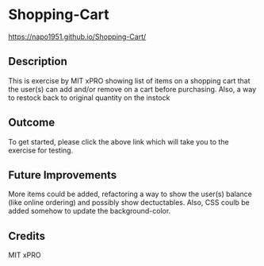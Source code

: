 # Shopping-Cart
https://napo1951.github.io/Shopping-Cart/
<h2>Description</h2>
<p>This is exercise by MIT xPRO showing list of items on a shopping cart that the user(s) can add and/or remove on a cart before purchasing. Also, a way to restock back to original quantity on the instock</p>
<h2>Outcome</h2>
<p>To get started, please click the above link which will take you to the exercise for testing.</p>
<h2> Future Improvements</h2>
<p>More items could be added, refactoring a way to show the user(s) balance (like online ordering) and possibly show dectuctables. Also, CSS coulb be added somehow to update the background-color.</p>
<h2>Credits</h2>
<p>MIT xPRO</p>
